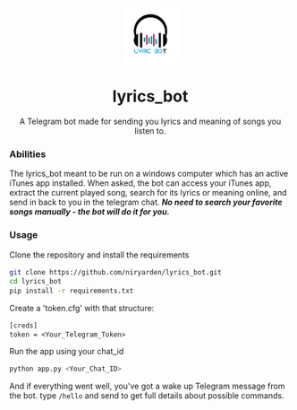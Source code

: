 <p align="center">
    <img src="https://github.com/niryarden/lyrics_bot/blob/master/data/bot-logo.jpg" alt="lyrics_bot logo" width="100" height="100">
</p>

<h1 align="center">lyrics_bot</h1>
<p align="center">
    A Telegram bot made for sending you lyrics and meaning of songs you listen to. 
</p>

### Abilities
The lyrics_bot meant to be run on a windows computer which has an active iTunes app installed.
When asked, the bot can access your iTunes app, extract the current played song, search for its lyrics or meaning online, and send in back to you in the telegram chat. ***No need to search your favorite songs manually - the bot will do it for you.***


### Usage
Clone the repository and install the requirements
```bash
git clone https://github.com/niryarden/lyrics_bot.git
cd lyrics_bot
pip install -r requirements.txt
```

Create a 'token.cfg' with that structure:
```editorconfig
[creds]
token = <Your_Telegram_Token>
```

Run the app using your chat_id
```bash
python app.py <Your_Chat_ID>
```

And if everything went well, you've got a wake up Telegram message from the bot.
type ```/hello``` and send to get full details about possible commands.

